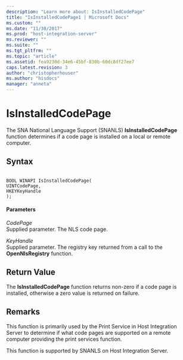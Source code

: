 ```yaml
---
description: "Learn more about: IsInstalledCodePage"
title: "IsInstalledCodePage1 | Microsoft Docs"
ms.custom: ""
ms.date: "11/30/2017"
ms.prod: "host-integration-server"
ms.reviewer: ""
ms.suite: ""
ms.tgt_pltfrm: ""
ms.topic: "article"
ms.assetid: fea9230d-34e6-45bf-830b-60dc8df27ee7
caps.latest.revision: 3
author: "christopherhouser"
ms.author: "hisdocs"
manager: "anneta"
---
```

# IsInstalledCodePage
The SNA National Language Support (SNANLS) **IsInstalledCodePage** function determines if a code page is installed on a local or remote computer.  
  
## Syntax  
  
```  
  
BOOL WINAPI IsInstalledCodePage(   
UINTCodePage,  
HKEYKeyHandle  
);  
```  
  
#### Parameters  
 *CodePage*  
 Supplied parameter. The NLS code page.  
  
 *KeyHandle*  
 Supplied parameter. The registry key returned from a call to the **OpenNlsRegistry** function.  
  
## Return Value  
 The **IsInstalledCodePage** function returns non-zero if a code page is installed, otherwise a zero value is returned on failure.  
  
## Remarks  
 This function is primarily used by the Print Service in Host Integration Server to determine if what code pages are supported on a remote computer providing the print services function.  
  
 This function is supported by SNANLS on Host Integration Server.
